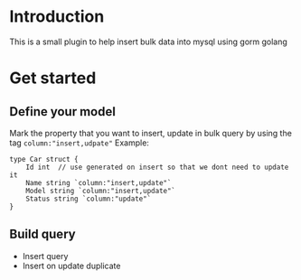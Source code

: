 # Introduction
This is a small plugin to help insert bulk data into mysql using gorm golang

# Get started
## Define your model
Mark the property that you want to insert, update in bulk query by using the tag `column:"insert,udpate"`
Example:
```
type Car struct {
    Id int  // use generated on insert so that we dont need to update it
    Name string `column:"insert,update"`
    Model string `column:"insert,update"`
    Status string `column:"update"`
}
```
## Build query
- Insert query
- Insert on update duplicate



